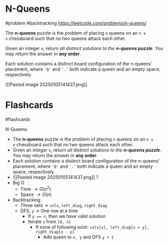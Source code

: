 # N-Queens
#problem #backtracking
https://leetcode.com/problems/n-queens/

The **n-queens** puzzle is the problem of placing `n` queens on an `n x n` chessboard such that no two queens attack each other.

Given an integer `n`, return _all distinct solutions to the **n-queens puzzle**_. You may return the answer in **any order**.

Each solution contains a distinct board configuration of the n-queens' placement, where `'Q'` and `'.'` both indicate a queen and an empty space, respectively.

![[Pasted image 20250105141437.png]]
# Flashcards
#flashcards

N-Queens
- The **n-queens** puzzle is the problem of placing `n` queens on an `n x n` chessboard such that no two queens attack each other.
- Given an integer `n`, return _all distinct solutions to the **n-queens puzzle**_. You may return the answer in **any order**.
- Each solution contains a distinct board configuration of the n-queens' placement, where `'Q'` and `'.'` both indicate a queen and an empty space, respectively.
- ![[Pasted image 20250105141437.png]]
?
- Big O
	- Time $\to O(n^2)$
	- Space $\to O(n)$
- Backtracking
	- Three sets $\to$ `cols`, `left_diag`, `right_diag`
	- DFS, `y` $\to$ One row at a time
		- If `y == n`, then we have valid solution
		- Iterate `x` from `[0, n]`
			- If none of following exist: `cols[x], left_diag[x + y], right_diag[x - y]`
				- Add queen to `x, y` and DFS `y + 1`
<!--SR:!2025-01-17,8,250-->
